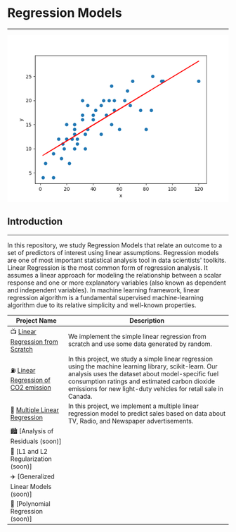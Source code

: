 # Regression Models

***

![img1.png](images/img1.png)



## Introduction 

----
In this repository, we study Regression Models that relate an outcome to a set of predictors of interest using linear assumptions. Regression models are one of most important statistical analysis tool in data scientists' toolkits. Linear Regression is the most common form of regression analysis. It assumes a linear approach for modeling the relationship between a scalar response and one or more explanatory variables (also known as dependent and independent variables). In machine learning framework, linear regression algorithm is a fundamental supervised machine-learning algorithm due to its relative simplicity and well-known properties.



| Project Name | Description |    
|---|---|
| 📺 [Linear Regression from Scratch](https://github.com/williamjouse/Linear-Regression/blob/main/linear_regression_from_scratch.ipynb) | We implement the simple linear regression from scratch and use some data generated by random.  | 
| ⛽️ [Linear Regression of CO2 emission](https://github.com/williamjouse/Linear-Regression/blob/main/linear_regression_CO2emission.ipynb) | In this project, we study a simple linear regression using the machine learning library, scikit-learn. Our analysis uses the dataset about model-specific fuel consumption ratings and estimated carbon dioxide emissions for new light-duty vehicles for retail sale in Canada. |
| 🍷 [Multiple Linear Regression](https://github.com/williamjouse/Regression-Models/blob/main/multiple_Linear_Regression.ipynb) | In this project, we implement a multiple linear regression model to predict sales based on data about TV, Radio, and Newspaper advertisements. |   
| 🏙️ [Analysis of Residuals (soon)]| |
| 🚂 [L1 and L2 Regularization (soon)]| |
| ✈️ [Generalized Linear Models (soon)]| |
| 🚀 [Polynomial Regression (soon)]| |


